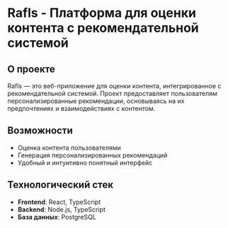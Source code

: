 # Rafls - Платформа для оценки контента с рекомендательной системой

## О проекте
Rafls — это веб-приложение для оценки контента, интегрированное с рекомендательной системой. Проект предоставляет пользователям персонализированные рекомендации, основываясь на их предпочтениях и взаимодействиях с контентом.

## Возможности
- Оценка контента пользователями
- Генерация персонализированных рекомендаций
- Удобный и интуитивно понятный интерфейс

## Технологический стек
- **Frontend**: React, TypeScript
- **Backend**: Node.js, TypeScript
- **База данных**: PostgreSQL
